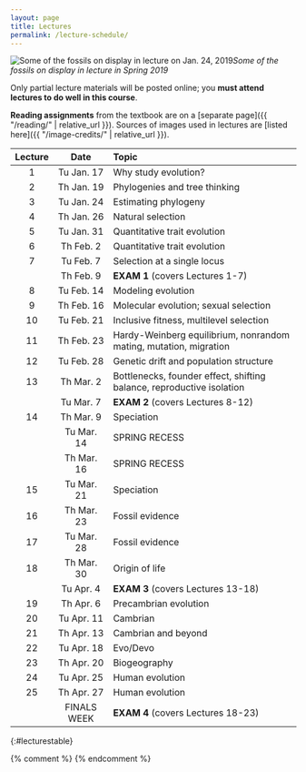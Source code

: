 ```yaml
---
layout: page
title: Lectures
permalink: /lecture-schedule/
---
```

![Some of the fossils on display in lecture on Jan. 24, 2019](../assets/img/fossil-banner.png)_Some of the fossils on display in lecture in Spring 2019_

Only partial lecture materials will be posted online; you **must attend lectures to do well in this course**.

**Reading assignments** from the textbook are on a [separate page]({{ "/reading/" | relative_url }}).
Sources of images used in lectures are [listed here]({{ "/image-credits/" | relative_url }}).

Lecture |      Date     |                           Topic                                       
:-----: | :-----------: | :-------------------------------------------------------------------- 
1       | Tu Jan. 17    | Why study evolution?
2       | Th Jan. 19    | Phylogenies and tree thinking
3       | Tu Jan. 24    | Estimating phylogeny
4       | Th Jan. 26    | Natural selection                                                     
5       | Tu Jan. 31    | Quantitative trait evolution
6       | Th Feb.  2    | Quantitative trait evolution
7       | Tu Feb.  7    | Selection at a single locus                                          
        | Th Feb.  9    | **EXAM 1**  (covers Lectures 1-7)                                     
8       | Tu Feb. 14    | Modeling evolution
9       | Th Feb. 16    | Molecular evolution; sexual selection                                        
10      | Tu Feb. 21    | Inclusive fitness, multilevel selection   
11      | Th Feb. 23    | Hardy-Weinberg equilibrium, nonrandom mating, mutation, migration     
12      | Tu Feb. 28    | Genetic drift and population structure                                                                                                      
13      | Th Mar.  2    | Bottlenecks, founder effect, shifting balance, reproductive isolation                                                                      
        | Tu Mar.  7    | **EXAM 2** (covers Lectures 8-12)                                     
14      | Th Mar.  9    | Speciation                                                            
        | Tu Mar. 14    | SPRING RECESS                                                         
        | Th Mar. 16    | SPRING RECESS                                                         
15      | Tu Mar. 21    | Speciation                                                            
16      | Th Mar. 23    | Fossil evidence                                                       
17      | Tu Mar. 28    | Fossil evidence                                                       
18      | Th Mar. 30    | Origin of life                                                        
        | Tu Apr.  4    | **EXAM 3** (covers Lectures 13-18)                                    
19      | Th Apr.  6    | Precambrian evolution                                                 
20      | Tu Apr. 11    | Cambrian                                                              
21      | Th Apr. 13    | Cambrian and beyond                                                   
22      | Tu Apr. 18    | Evo/Devo                                                              
23      | Th Apr. 20    | Biogeography                                                          
24      | Tu Apr. 25    | Human evolution                                                       
25      | Th Apr. 27    | Human evolution                                                       
        | FINALS WEEK   | **EXAM 4** (covers Lectures 18-23)                                    
{:#lecturestable}

{% comment %}
{% endcomment %}

